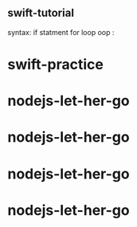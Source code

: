 ## swift-tutorial
syntax:
if statment
for loop
oop
:
# swift-practice
# nodejs-let-her-go
# nodejs-let-her-go
# nodejs-let-her-go
# nodejs-let-her-go
